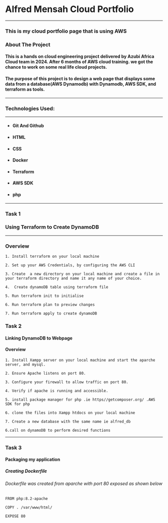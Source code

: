 # Alfred Mensah Cloud Portfolio
_______________________________
### This is my cloud portfolio page that is using AWS
### About The Project
#### This is a hands on cloud engineering project delivered by Azubi Africa Cloud team in 2024. After 6 months of AWS cloud training. we got the chance to work on some real life cloud projects.  
#### The purpose of this project is to design a web page that displays some data from a database(AWS Dynamodb) with Dynamodb, AWS SDK, and terraform as tools.
________________________________________________________________________________________________________________________________________________________

### Technologies Used:
__________________________

- #### Git And Github
- #### HTML
- #### CSS
- #### Docker
- #### Terraform
- #### AWS SDK
- #### php
______________________________________________________________________________________________
### Task 1
### Using Terraform to Create DynamoDB
_____________________________________________

### Overview

``` 
1. Install terraform on your local machine

2. Set up your AWS Credentials, by configuring the AWS CLI 

3. Create  a new directory on your local machine and create a file in your terraform directory and name it any name of your choice.

4.  Create dynamoDB table using terraform file

5. Run terraform init to initialise

6. Run terraform plan to preview changes 

7. Run terraform apply to create dynamoDB 
```
### Task 2
#### Linking DynamoDB to Webpage
#### Overview
```
1. Install Xampp server on your local machine and start the aparche server, and mysql.

2. Ensure Apache listens on port 80.

3. Configure your firewall to allow traffic on port 80.

4. Verify if apache is running and accessible.

5. install package manager for php .ie https//getcomposer.org/ .AWS SDK for php

6. clone the files into Xampp htdocs on your local machine

7. Create a new database with the same name ie alfred_db

6.call on dynamoDB to perform desired functions
```
______________________________________________________________________________________________


### Task 3

#### Packaging my application

##### Creating Dockerfile

###### Dockerfile was created from aparche with port 80 exposed as shown below

```
FROM php:8.2-apache

COPY . /var/www/html/

EXPOSE 80
```

